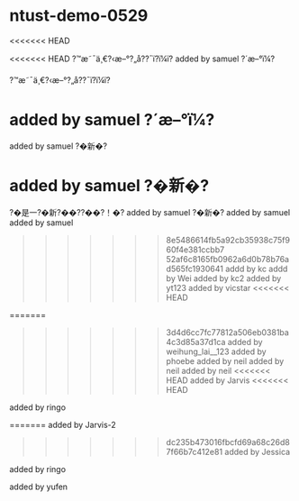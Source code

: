 # ntust-demo-0529
<<<<<<< HEAD


<<<<<<< HEAD
?™æ˜¯ä¸€?‹æ–°?„å??¯ï?ï¼ï?
added by samuel ?´æ–°ï¼?

?™æ˜¯ä¸€?‹æ–°?„å??¯ï?ï¼ï?



added by samuel ?´æ–°ï¼?
=======
added by samuel ?�新�?




added by samuel ?�新�?
=======
?�是一?�新?��??��?！�?
added by samuel ?�新�?
added by samuel 
added by samuel 
>>>>>>> 8e5486614fb5a92cb35938c75f960f4e381ccbb7
>>>>>>> 52af6c8165fb0962a6d0b78b76ad565fc1930641
addd by kc
addd by Wei
added by kc2
added by yt123
added by vicstar
<<<<<<< HEAD


=======
>>>>>>> 3d4d6cc7fc77812a506eb0381ba4c3d85a37d1ca
added by weihung_lai__123
added by phoebe
added by neil
added by neil
added by neil
<<<<<<< HEAD
added by Jarvis
<<<<<<< HEAD

added by ringo

=======
added by Jarvis-2
>>>>>>> dc235b473016fbcfd69a68c26d87f66b7c412e81
added by Jessica


added by ringo

added by yufen
